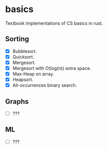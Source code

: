 # basics
Textbook implementations of CS basics in rust.

## Sorting

- [x] Bubblesort.
- [x] Quicksort.
- [x] Mergesort.
- [x] Mergesort with O(log(n)) extra space.
- [x] Max-Heap on array.
- [x] Heapsort.
- [x] All-occurrences binary search.

## Graphs

- [ ] ???

## ML

- [ ] ???
